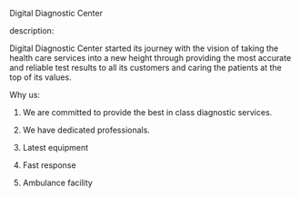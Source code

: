 Digital Diagnostic Center

description:

Digital Diagnostic Center started its journey with the vision of taking the
health care services into a new height through providing the most accurate and
reliable test results to all its customers and caring the patients at the top of
its values.

Why us:

1. We are committed to provide the best in class diagnostic services.

2. We have dedicated professionals.

3. Latest equipment

4. Fast response

5. Ambulance facility
